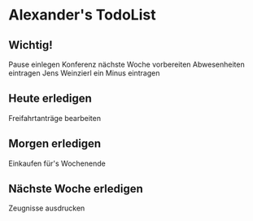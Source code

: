 # Alexander's TodoList

## Wichtig!
Pause einlegen
Konferenz nächste Woche vorbereiten
Abwesenheiten eintragen
Jens Weinzierl ein Minus eintragen

## Heute erledigen
Freifahrtanträge bearbeiten

## Morgen erledigen
Einkaufen für's Wochenende

## Nächste Woche erledigen
Zeugnisse ausdrucken
